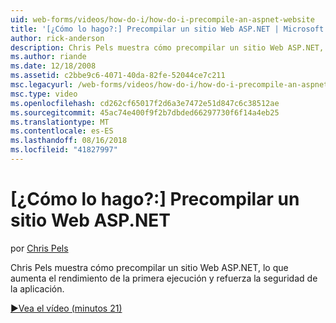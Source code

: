 ```yaml
---
uid: web-forms/videos/how-do-i/how-do-i-precompile-an-aspnet-website
title: '[¿Cómo lo hago?:] Precompilar un sitio Web ASP.NET | Microsoft Docs'
author: rick-anderson
description: Chris Pels muestra cómo precompilar un sitio Web ASP.NET, lo que aumenta el rendimiento de la primera ejecución y refuerza la seguridad de la aplicación.
ms.author: riande
ms.date: 12/18/2008
ms.assetid: c2bbe9c6-4071-40da-82fe-52044ce7c211
msc.legacyurl: /web-forms/videos/how-do-i/how-do-i-precompile-an-aspnet-website
msc.type: video
ms.openlocfilehash: cd262cf65017f2d6a3e7472e51d847c6c38512ae
ms.sourcegitcommit: 45ac74e400f9f2b7dbded66297730f6f14a4eb25
ms.translationtype: MT
ms.contentlocale: es-ES
ms.lasthandoff: 08/16/2018
ms.locfileid: "41827997"
---
```

<a name="how-do-i-precompile-an-aspnet-website"></a>[¿Cómo lo hago?:] Precompilar un sitio Web ASP.NET
====================
por [Chris Pels](https://twitter.com/chrispels)

Chris Pels muestra cómo precompilar un sitio Web ASP.NET, lo que aumenta el rendimiento de la primera ejecución y refuerza la seguridad de la aplicación.

[&#9654;Vea el vídeo (minutos 21)](https://channel9.msdn.com/Blogs/ASP-NET-Site-Videos/how-do-i-precompile-an-aspnet-website)
